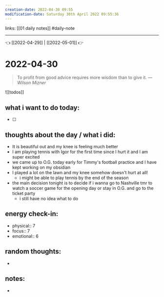 ```yaml
---
creation-date: 2022-04-30 09:55 
modification-date: Saturday 30th April 2022 09:55:36 
---
```

links: [[01 daily notes]] 
#daily-note
___

👈 [[2022-04-29]] | [[2022-05-01]] 👉 

# 2022-04-30 
> To profit from good advice requires more wisdom than to give it.
> — <cite>Wilson Mizner</cite>

![[todos]]

## what i want to do today:
- [ ] 

## thoughts about the day / what i did:
- It is beautiful out and my knee is feeling much better
- I am playing tennis with Igor for the first time since I hurt it and I am super excited
- we came up to O.G. today early for Timmy's football practice and I have kept working on my obsidian
- I played a lot on the lawn and my knee somehow doesn't hurt at all!
	- i might be able to play tennis by the end of the season 
- the main decision tonight is to decide if i wanna go to Nashville tmr to watch a soccer game for the opening day or stay in O.G. and go to the ticket party
	-  i still have no idea what to do

## energy check-in:
- physical:: 7
- focus:: 7
- emotional:: 6

## random thoughts:
- 

## notes:
- 


